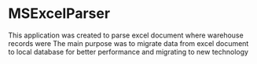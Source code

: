 # MSExcelParser
This application was created to parse excel document where warehouse records were
The main purpose was to migrate data from excel document to local database for better performance and migrating to new technology
